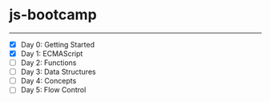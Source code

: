 # js-bootcamp #
----
- [x] Day 0: Getting Started
- [x] Day 1: ECMAScript
- [ ] Day 2: Functions
- [ ] Day 3: Data Structures
- [ ] Day 4: Concepts
- [ ] Day 5: Flow Control